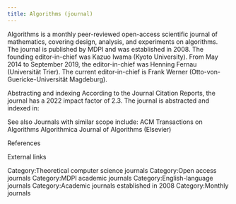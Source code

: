 ```yaml
---
title: Algorithms (journal)
---
```

Algorithms is a monthly peer-reviewed open-access scientific journal of mathematics, covering design, analysis, and experiments on algorithms. The journal is published by MDPI and was established in 2008. The founding editor-in-chief was Kazuo Iwama (Kyoto University). From May 2014 to September 2019, the editor-in-chief was Henning Fernau (Universität Trier). The current editor-in-chief is Frank Werner (Otto-von-Guericke-Universität Magdeburg).

Abstracting and indexing
According to the Journal Citation Reports, the journal has a 2022 impact factor of 2.3.
The journal is abstracted and indexed in:

See also
Journals with similar scope include:
ACM Transactions on Algorithms
Algorithmica
Journal of Algorithms (Elsevier)

References

External links

Category:Theoretical computer science journals
Category:Open access journals
Category:MDPI academic journals
Category:English-language journals
Category:Academic journals established in 2008
Category:Monthly journals